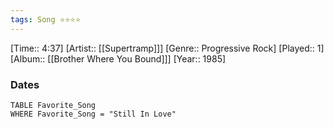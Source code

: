 ```yaml
---
tags: Song ⭐⭐⭐⭐ 
---
```

[Time:: 4:37]
[Artist:: [[Supertramp]]]
[Genre:: Progressive Rock]
[Played:: 1]
[Album:: [[Brother Where You Bound]]]
[Year:: 1985]
### Dates
````dataview
TABLE Favorite_Song
WHERE Favorite_Song = "Still In Love"
````